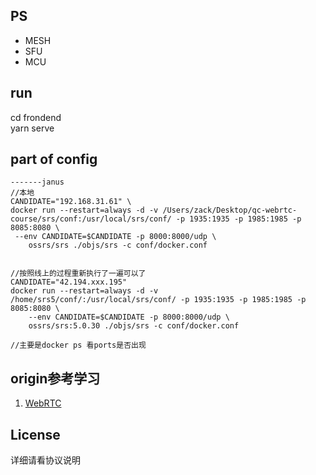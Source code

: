 
## PS
* MESH
* SFU
* MCU


## run

cd frondend     
yarn serve


## part of config
```
-------janus
//本地
CANDIDATE="192.168.31.61" \
docker run --restart=always -d -v /Users/zack/Desktop/qc-webrtc-course/srs/conf:/usr/local/srs/conf/ -p 1935:1935 -p 1985:1985 -p 8085:8080 \
 --env CANDIDATE=$CANDIDATE -p 8000:8000/udp \
    ossrs/srs ./objs/srs -c conf/docker.conf


//按照线上的过程重新执行了一遍可以了
CANDIDATE="42.194.xxx.195"
docker run --restart=always -d -v /home/srs5/conf/:/usr/local/srs/conf/ -p 1935:1935 -p 1985:1985 -p 8085:8080 \
    --env CANDIDATE=$CANDIDATE -p 8000:8000/udp \
    ossrs/srs:5.0.30 ./objs/srs -c conf/docker.conf

//主要是docker ps 看ports是否出现
```

## origin参考学习

1. [WebRTC](https://juejin.cn/book/7168418382318927880/)


## License
详细请看协议说明
